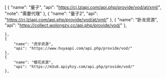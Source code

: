 [
    {
        "name": "量子",
        "api": "https://cj.lziapi.com/api.php/provide/vod/at/xml/",
        "note": "需要代理"
    },
    {
        "name": "量子2",
        "api": "https://cj.lziapi.com/api.php/provide/vod/at/xml/"
    },
    {
        "name": "卧龙资源",
        "api": "https://collect.wolongzy.cc/api.php/provide/vod/"
    },
   
    },
    {
        "name": "虎牙资源",
        "api": "https://www.huyaapi.com/api.php/provide/vod/"
    },
    {
        "name": "樱花资源",
        "api": "https://m3u8.apiyhzy.com/api.php/provide/vod/"
    },
